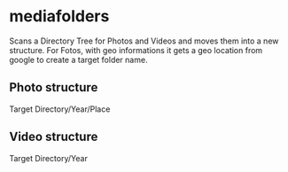 # mediafolders
Scans a Directory Tree for Photos and Videos and moves them into a new structure. For Fotos, with geo informations it gets a geo location from google to create a target folder name.

## Photo structure
Target Directory/Year/Place

## Video structure
Target Directory/Year
